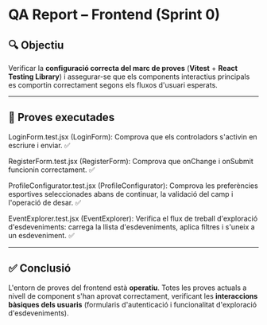 # QA Report – Frontend (Sprint 0)

## 🔍 Objectiu
Verificar la **configuració correcta del marc de proves** (**Vitest** + **React Testing Library**) i assegurar-se que els components interactius principals es comportin correctament segons els fluxos d'usuari esperats.

---

## 🧪 Proves executades

LoginForm.test.jsx (LoginForm): Comprova que els controladors s'activin en escriure i enviar. ✅

RegisterForm.test.jsx (RegisterForm): Comprova que onChange i onSubmit funcionin correctament. ✅

ProfileConfigurator.test.jsx (ProfileConfigurator): Comprova les preferències esportives seleccionades abans de continuar, la validació del camp i l'operació de desar. ✅

EventExplorer.test.jsx (EventExplorer): Verifica el flux de treball d'exploració d'esdeveniments: carrega la llista d'esdeveniments, aplica filtres i s'uneix a un esdeveniment. ✅

---

## ✅ Conclusió
L'entorn de proves del frontend està **operatiu**. Totes les proves actuals a nivell de component s'han aprovat correctament, verificant les **interaccions bàsiques dels usuaris** (formularis d'autenticació i funcionalitat d'exploració d'esdeveniments).

